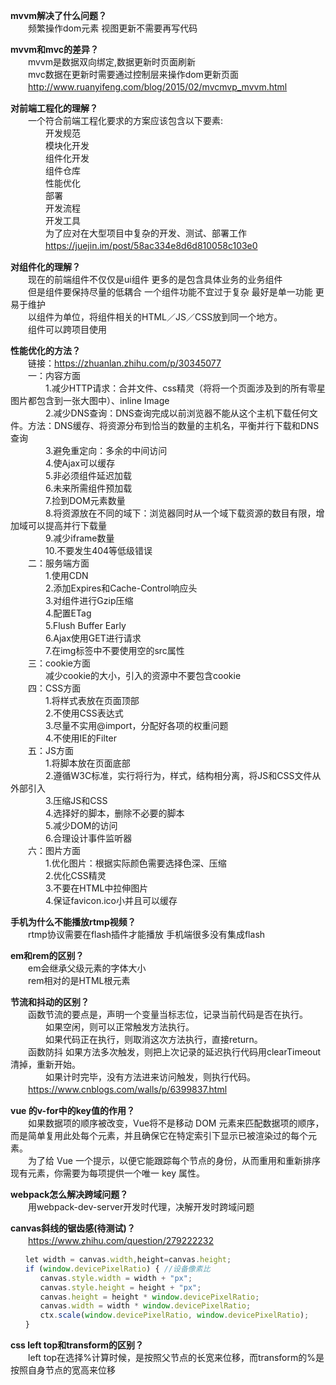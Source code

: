 **mvvm解决了什么问题？**</br>
　　频繁操作dom元素 视图更新不需要再写代码</br>

**mvvm和mvc的差异？**</br>
　　mvvm是数据双向绑定,数据更新时页面刷新</br>
　　mvc数据在更新时需要通过控制层来操作dom更新页面</br>
　　http://www.ruanyifeng.com/blog/2015/02/mvcmvp_mvvm.html</br>

**对前端工程化的理解？**</br>
　　一个符合前端工程化要求的方案应该包含以下要素:</br>
　　　　开发规范</br>
　　　　模块化开发</br>
　　　　组件化开发</br>
　　　　组件仓库</br>
　　　　性能优化</br>
　　　　部署</br>
　　　　开发流程</br>
　　　　开发工具</br>
　　　　为了应对在大型项目中复杂的开发、测试、部署工作</br>
　　　　https://juejin.im/post/58ac334e8d6d810058c103e0</br>

**对组件化的理解？**</br>
　　现在的前端组件不仅仅是ui组件 更多的是包含具体业务的业务组件</br>
　　但是组件要保持尽量的低耦合 一个组件功能不宜过于复杂 最好是单一功能 更易于维护</br>
　　以组件为单位，将组件相关的HTML／JS／CSS放到同一个地方。</br>
　　组件可以跨项目使用</br>

**性能优化的方法？**</br>
　　链接：https://zhuanlan.zhihu.com/p/30345077</br>
　　一：内容方面</br>
　　　　1.减少HTTP请求：合并文件、css精灵（将将一个页面涉及到的所有零星图片都包含到一张大图中）、inline Image</br>
　　　　2.减少DNS查询：DNS查询完成以前浏览器不能从这个主机下载任何文件。方法：DNS缓存、将资源分布到恰当的数量的主机名，平衡并行下载和DNS查询</br>
　　　　3.避免重定向：多余的中间访问</br>
　　　　4.使Ajax可以缓存</br>
　　　　5.非必须组件延迟加载</br>
　　　　6.未来所需组件预加载</br>
　　　　7.捡到DOM元素数量</br>
　　　　8.将资源放在不同的域下：浏览器同时从一个域下载资源的数目有限，增加域可以提高并行下载量</br>
　　　　9.减少iframe数量</br>
　　　　10.不要发生404等低级错误</br>
　　二：服务端方面</br>
　　　　1.使用CDN</br>
　　　　2.添加Expires和Cache-Control响应头</br>
　　　　3.对组件进行Gzip压缩</br>
　　　　4.配置ETag</br>
　　　　5.Flush Buffer Early</br>
　　　　6.Ajax使用GET进行请求</br>
　　　　7.在img标签中不要使用空的src属性</br>
　　三：cookie方面</br>
　　　　减少cookie的大小，引入的资源中不要包含cookie</br>
　　四：CSS方面</br>
　　　　1.将样式表放在页面顶部</br>
　　　　2.不使用CSS表达式</br>
　　　　3.尽量不实用@import，分配好各项的权重问题</br>
　　　　4.不使用IE的Filter</br>
　　五：JS方面</br>
　　　　1.将脚本放在页面底部</br>
　　　　2.遵循W3C标准，实行将行为，样式，结构相分离，将JS和CSS文件从外部引入</br>
　　　　3.压缩JS和CSS</br>
　　　　4.选择好的脚本，删除不必要的脚本</br>
　　　　5.减少DOM的访问</br>
　　　　6.合理设计事件监听器</br>
　　六：图片方面</br>
　　　　1.优化图片：根据实际颜色需要选择色深、压缩</br>
　　　　2.优化CSS精灵</br>
　　　　3.不要在HTML中拉伸图片</br>
　　　　4.保证favicon.ico小并且可以缓存</br>

**手机为什么不能播放rtmp视频？**</br>
　　rtmp协议需要在flash插件才能播放 手机端很多没有集成flash

**em和rem的区别？**</br>
　　em会继承父级元素的字体大小</br>
　　rem相对的是HTML根元素</br>

**节流和抖动的区别？**</br>
　　函数节流的要点是，声明一个变量当标志位，记录当前代码是否在执行。</br>
　　　　如果空闲，则可以正常触发方法执行。</br>
　　　　如果代码正在执行，则取消这次方法执行，直接return。</br>
　　函数防抖 如果方法多次触发，则把上次记录的延迟执行代码用clearTimeout清掉，重新开始。</br>
　　　　如果计时完毕，没有方法进来访问触发，则执行代码。</br>
　　https://www.cnblogs.com/walls/p/6399837.html</br>

**vue 的v-for中的key值的作用？**</br>
　　如果数据项的顺序被改变，Vue将不是移动 DOM 元素来匹配数据项的顺序， 而是简单复用此处每个元素，并且确保它在特定索引下显示已被渲染过的每个元素。</br>
　　为了给 Vue 一个提示，以便它能跟踪每个节点的身份，从而重用和重新排序现有元素，你需要为每项提供一个唯一 key 属性。</br>

**webpack怎么解决跨域问题？**</br>
　　用webpack-dev-server开发时代理，决解开发时跨域问题</br>

**canvas斜线的锯齿感(待测试)？**</br>
　　https://www.zhihu.com/question/279222232
```javascript
　　let width = canvas.width,height=canvas.height;
　　if (window.devicePixelRatio) { //设备像素比
　　　　canvas.style.width = width + "px";
　　　　canvas.style.height = height + "px";
　　　　canvas.height = height * window.devicePixelRatio;
　　　　canvas.width = width * window.devicePixelRatio;
　　　　ctx.scale(window.devicePixelRatio, window.devicePixelRatio);
　　}
```
**css left top和transform的区别？**</br>
　　left top在选择%计算时候，是按照父节点的长宽来位移，而transform的%是按照自身节点的宽高来位移</br>